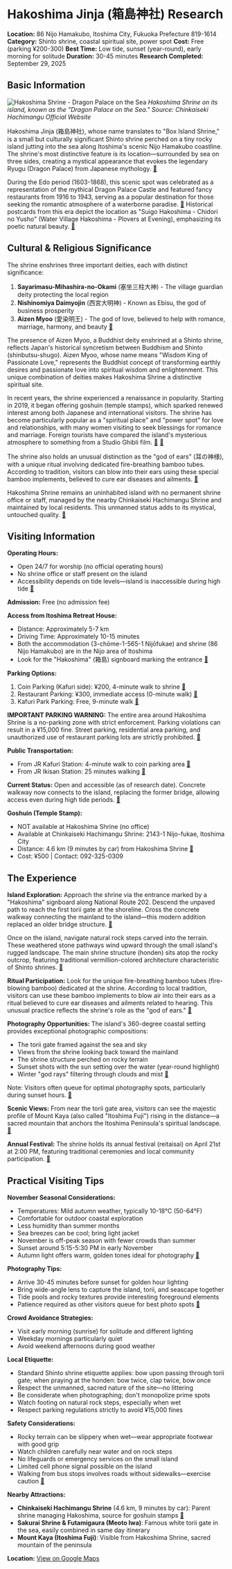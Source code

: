 # Hakoshima Jinja (箱島神社) Research

**Location:** 86 Nijo Hamakubo, Itoshima City, Fukuoka Prefecture 819-1614
**Category:** Shinto shrine, coastal spiritual site, power spot
**Cost:** Free (parking ¥200-300)
**Best Time:** Low tide, sunset (year-round), early morning for solitude
**Duration:** 30-45 minutes
**Research Completed:** September 29, 2025

## Basic Information

![Hakoshima Shrine - Dragon Palace on the Sea](https://image.jimcdn.com/app/cms/image/transf/dimension=940x1024:format=jpg/path/s4aee32482c9a74a9/image/ib0faec05f4d1d189/version/1758635756/%E6%B5%B7%E4%B8%8A%E3%81%AE%E9%BE%8D%E5%AE%AE%E5%9F%8E-dragon-palace.jpg)
*Hakoshima Shrine on its island, known as the "Dragon Palace on the Sea." Source: Chinkaiseki Hachimangu Official Website*

Hakoshima Jinja (箱島神社), whose name translates to "Box Island Shrine," is a small but culturally significant Shinto shrine perched on a tiny rocky island jutting into the sea along Itoshima's scenic Nijo Hamakubo coastline. The shrine's most distinctive feature is its location—surrounded by sea on three sides, creating a mystical appearance that evokes the legendary Ryugu (Dragon Palace) from Japanese mythology. [🔗](https://www.chinkaiseki.com/island/)

During the Edo period (1603-1868), this scenic spot was celebrated as a representation of the mythical Dragon Palace Castle and featured fancy restaurants from 1916 to 1943, serving as a popular destination for those seeking the romantic atmosphere of a waterborne paradise. [🔗](https://www.chinkaiseki.com/island/) Historical postcards from this era depict the location as "Suigo Hakoshima - Chidori no Yusho" (Water Village Hakoshima - Plovers at Evening), emphasizing its poetic natural beauty. [🔗](https://www.chinkaiseki.com/island/)

## Cultural & Religious Significance

The shrine enshrines three important deities, each with distinct significance:
1. **Sayarimasu-Mihashira-no-Okami** (塞坐三柱大神) - The village guardian deity protecting the local region
2. **Nishinomiya Daimyojin** (西宮大明神) - Known as Ebisu, the god of business prosperity
3. **Aizen Myoo** (愛染明王) - The god of love, believed to help with romance, marriage, harmony, and beauty [🔗](https://www.chinkaiseki.com/island/)

The presence of Aizen Myoo, a Buddhist deity enshrined at a Shinto shrine, reflects Japan's historical syncretism between Buddhism and Shinto (shinbutsu-shugo). Aizen Myoo, whose name means "Wisdom King of Passionate Love," represents the Buddhist concept of transforming earthly desires and passionate love into spiritual wisdom and enlightenment. This unique combination of deities makes Hakoshima Shrine a distinctive spiritual site.

In recent years, the shrine experienced a renaissance in popularity. Starting in 2019, it began offering goshuin (temple stamps), which sparked renewed interest among both Japanese and international visitors. The shrine has become particularly popular as a "spiritual place" and "power spot" for love and relationships, with many women visiting to seek blessings for romance and marriage. Foreign tourists have compared the island's mysterious atmosphere to something from a Studio Ghibli film. [🔗](https://www.chinkaiseki.com/island/) [🔗](https://www.crossroadfukuoka.jp/en/spot/11811)

The shrine also holds an unusual distinction as the "god of ears" (耳の神様), with a unique ritual involving dedicated fire-breathing bamboo tubes. According to tradition, visitors can blow into their ears using these special bamboo implements, believed to cure ear diseases and ailments. [🔗](https://www.crossroadfukuoka.jp/en/spot/11811)

Hakoshima Shrine remains an uninhabited island with no permanent shrine office or staff, managed by the nearby Chinkaiseki Hachimangu Shrine and maintained by local residents. This unmanned status adds to its mystical, untouched quality. [🔗](https://www.chinkaiseki.com/island/)

## Visiting Information

**Operating Hours:**
- Open 24/7 for worship (no official operating hours)
- No shrine office or staff present on the island
- Accessibility depends on tide levels—island is inaccessible during high tide [🔗](https://www.crossroadfukuoka.jp/en/spot/11811/)

**Admission:** Free (no admission fee)

**Access from Itoshima Retreat House:**
- Distance: Approximately 5-7 km
- Driving Time: Approximately 10-15 minutes
- Both the accommodation (3-chōme-1-565-1 Nijōfukae) and shrine (86 Nijo Hamakubo) are in the Nijo area of Itoshima
- Look for the "Hakoshima" (箱島) signboard marking the entrance [🔗](https://www.chinkaiseki.com/island/)

**Parking Options:**
1. Coin Parking (Kafuri side): ¥200, 4-minute walk to shrine [🔗](https://www.chinkaiseki.com/island/)
2. Restaurant Parking: ¥300, immediate access (0-minute walk) [🔗](https://www.chinkaiseki.com/island/)
3. Kafuri Park Parking: Free, 9-minute walk [🔗](https://www.chinkaiseki.com/island/)

**IMPORTANT PARKING WARNING:** The entire area around Hakoshima Shrine is a no-parking zone with strict enforcement. Parking violations can result in a ¥15,000 fine. Street parking, residential area parking, and unauthorized use of restaurant parking lots are strictly prohibited. [🔗](https://www.chinkaiseki.com/island/)

**Public Transportation:**
- From JR Kafuri Station: 4-minute walk to coin parking area [🔗](https://www.chinkaiseki.com/island/)
- From JR Ikisan Station: 25 minutes walking [🔗](https://www.crossroadfukuoka.jp/en/spot/11811)

**Current Status:** Open and accessible (as of research date). Concrete walkway now connects to the island, replacing the former bridge, allowing access even during high tide periods. [🔗](https://www.chinkaiseki.com/island/)

**Goshuin (Temple Stamp):**
- NOT available at Hakoshima Shrine (no office)
- Available at Chinkaiseki Hachimangu Shrine: 2143-1 Nijo-fukae, Itoshima City
- Distance: 4.6 km (9 minutes by car) from Hakoshima Shrine [🔗](https://www.chinkaiseki.com/island/)
- Cost: ¥500 | Contact: 092-325-0309

## The Experience

**Island Exploration:**
Approach the shrine via the entrance marked by a "Hakoshima" signboard along National Route 202. Descend the unpaved path to reach the first torii gate at the shoreline. Cross the concrete walkway connecting the mainland to the island—this modern addition replaced an older bridge structure. [🔗](https://www.chinkaiseki.com/island/)

Once on the island, navigate natural rock steps carved into the terrain. These weathered stone pathways wind upward through the small island's rugged landscape. The main shrine structure (honden) sits atop the rocky outcrop, featuring traditional vermillion-colored architecture characteristic of Shinto shrines. [🔗](https://www.chinkaiseki.com/island/)

**Ritual Participation:**
Look for the unique fire-breathing bamboo tubes (fire-blowing bamboo) dedicated at the shrine. According to local tradition, visitors can use these bamboo implements to blow air into their ears as a ritual believed to cure ear diseases and ailments related to hearing. This unusual practice reflects the shrine's role as the "god of ears." [🔗](https://www.crossroadfukuoka.jp/en/spot/11811)

**Photography Opportunities:**
The island's 360-degree coastal setting provides exceptional photographic compositions:
- The torii gate framed against the sea and sky
- Views from the shrine looking back toward the mainland
- The shrine structure perched on rocky terrain
- Sunset shots with the sun setting over the water (year-round highlight)
- Winter "god rays" filtering through clouds and mist [🔗](https://www.chinkaiseki.com/island/)

Note: Visitors often queue for optimal photography spots, particularly during sunset hours. [🔗](https://wanderlog.com/place/details/2597396/hakoshima-shrine)

**Scenic Views:**
From near the torii gate area, visitors can see the majestic profile of Mount Kaya (also called "Itoshima Fuji") rising in the distance—a sacred mountain that anchors the Itoshima Peninsula's spiritual landscape. [🔗](https://www.chinkaiseki.com/island/)

**Annual Festival:**
The shrine holds its annual festival (reitaisai) on April 21st at 2:00 PM, featuring traditional ceremonies and local community participation. [🔗](https://www.chinkaiseki.com/island/)

## Practical Visiting Tips

**November Seasonal Considerations:**
- Temperatures: Mild autumn weather, typically 10-18°C (50-64°F)
- Comfortable for outdoor coastal exploration
- Less humidity than summer months
- Sea breezes can be cool; bring light jacket
- November is off-peak season with fewer crowds than summer
- Sunset around 5:15-5:30 PM in early November
- Autumn light offers warm, golden tones ideal for photography [🔗](https://www.crossroadfukuoka.jp/en/spot/11811)

**Photography Tips:**
- Arrive 30-45 minutes before sunset for golden hour lighting
- Bring wide-angle lens to capture the island, torii, and seascape together
- Tide pools and rocky textures provide interesting foreground elements
- Patience required as other visitors queue for best photo spots [🔗](https://wanderlog.com/place/details/2597396/hakoshima-shrine)

**Crowd Avoidance Strategies:**
- Visit early morning (sunrise) for solitude and different lighting
- Weekday mornings particularly quiet
- Avoid weekend afternoons during good weather

**Local Etiquette:**
- Standard Shinto shrine etiquette applies: bow upon passing through torii gate; when praying at the honden: bow twice, clap twice, bow once
- Respect the unmanned, sacred nature of the site—no littering
- Be considerate when photographing; don't monopolize prime spots
- Watch footing on natural rock steps, especially when wet
- Respect parking regulations strictly to avoid ¥15,000 fines

**Safety Considerations:**
- Rocky terrain can be slippery when wet—wear appropriate footwear with good grip
- Watch children carefully near water and on rock steps
- No lifeguards or emergency services on the small island
- Limited cell phone signal possible on the island
- Walking from bus stops involves roads without sidewalks—exercise caution [🔗](https://www.jalan.net/kankou/spt_guide000000212596/)

**Nearby Attractions:**
- **Chinkaiseki Hachimangu Shrine** (4.6 km, 9 minutes by car): Parent shrine managing Hakoshima, source for goshuin stamps [🔗](https://www.chinkaiseki.com/island/)
- **Sakurai Shrine & Futamigaura (Meoto Iwa)**: Famous white torii gate in the sea, easily combined in same day itinerary
- **Mount Kaya (Itoshima Fuji)**: Visible from Hakoshima Shrine, sacred mountain of the peninsula

**Location:** [View on Google Maps](https://www.google.com/maps/place/33.54285,130.15470)